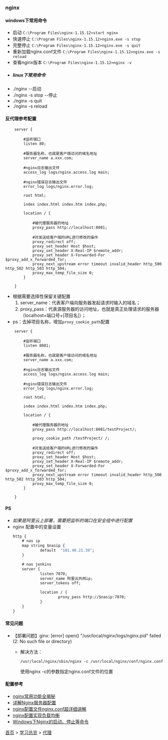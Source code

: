 ### nginx

#### windows下常用命令
* 启动 `C:\Program Files\nginx-1.15.12>start nginx`
* 快速停止 `C:\Program Files\nginx-1.15.12>nginx.exe -s stop`
* 完整停止 `C:\Program Files\nginx-1.15.12>nginx.exe -s quit`
* 重新加载nginx.conf文件 `C:\Program Files\nginx-1.15.12>nginx.exe -s reload`
* 查看nginx版本 `C:\Program Files\nginx-1.15.12>nginx -v`
* ##### linux下常用命令
* ./nginx --启动
* ./nginx -s stop --停止
* ./nginx -s quit
* ./nginx -s reload

#### 反代理参考配置
```config
    server {
        
        #监听端口
        listen 80;
        
        #服务器名称，也就是客户端访问的域名地址
        server_name a.xxx.com;
        
        #nginx日志输出文件
        access_log logs/nginx.access.log main;
        
        #nginx错误日志输出文件
        error_log logs/nginx.error.log;
        
        root html;
        
        index index.html index.htm index.php;
        
        location / {
            
            #被代理服务器的地址
            proxy_pass http://localhost:8081;
            
            #对发送给客户端的URL进行修改的操作
            proxy_redirect off;
            proxy_set_header Host $host;
            proxy_set_header X-Real-IP $remote_addr;
            proxy_set_header X-Forwarded-For $proxy_add_x_forwarded_for;
            proxy_next_upstream error timeout invalid_header http_500 http_502 http_503 http_504;
            proxy_max_temp_file_size 0;
        }
        
    }
```
* 根据需要选择性保留关键配置
    1. server_name：代表客户端向服务器发起请求时输入的域名；
    2. proxy_pass：代表源服务器的访问地址，也就是真正处理请求的服务器（localhost+端口号+[项目名]）；
* ps：去掉项目名称，增加`proxy_cookie_path`配置
```config
    server {
        
        #监听端口
        listen 8081;
        
        #服务器名称，也就是客户端访问的域名地址
        server_name a.xxx.com;
        
        #nginx日志输出文件
        access_log logs/nginx.access.log main;
        
        #nginx错误日志输出文件
        error_log logs/nginx.error.log;
        
        root html;
        
        index index.html index.htm index.php;
        
        location / {
            
            #被代理服务器的地址
            proxy_pass http://localhost:8081/testProject/;

            proxy_cookie_path /testProject/ /;
            
            #对发送给客户端的URL进行修改的操作
            proxy_redirect off;
            proxy_set_header Host $host;
            proxy_set_header X-Real-IP $remote_addr;
            proxy_set_header X-Forwarded-For $proxy_add_x_forwarded_for;
            proxy_next_upstream error timeout invalid_header http_500 http_502 http_503 http_504;
            proxy_max_temp_file_size 0;
        }
        
    }
```

#### PS
* *如果是阿里云上部署，需要把监听的端口在安全组中进行配置*
* nginx 配置中的变量设置  
    ```cmd
    http {
        # nas ip
        map string $nasip {
                default  "101.40.21.39";
        }

        # nas jenkins
        server {
                listen 7070;
                server_name 阿里云外网ip;
                server_tokens off;

                location / {
                        proxy_pass http://$nasip:7070;
                }
        }
    }
    ```

#### 常见问题
* 【部署问题】ginx: [error] open() "/usr/local/nginx/logs/nginx.pid" failed (2: No such file or directory)
  * 解决方法：

    ```config
    /usr/local/nginx/sbin/nginx -c /usr/local/nginx/conf/nginx.conf
    ```
    使用nginx -c的参数指定nginx.conf文件的位置

#### 配置参考
* [nginx常用功能全揭秘](https://yq.aliyun.com/articles/668093?spm=a2c4e.11155472.0.0.ef667c1bBD58ZQ)
* [详解Nginx服务器配置](http://baijiahao.baidu.com/s?id=1604485941272024493&wfr=spider&for=pc)
* [nginx配置文件nginx.conf超详细讲解](https://www.cnblogs.com/liang-wei/p/5849771.html)
* [nginx配置实现负载均衡](https://baijiahao.baidu.com/s?id=1612046399354825956&wfr=spider&for=pc)
* [Windows下Nginx的启动、停止等命令](https://www.cnblogs.com/kevin1990/p/6821948.html)


[首页](../../README.md) > [学习总览](../../introduction/studyCatalogList.md) > [代理](Proxy.md)
